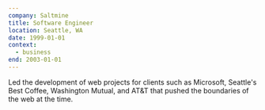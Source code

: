 ```yaml
---
company: Saltmine
title: Software Engineer
location: Seattle, WA
date: 1999-01-01
context:
  - business
end: 2003-01-01
---
```


Led the development of web projects for clients such as Microsoft, Seattle's Best Coffee, Washington Mutual, and AT\&T that pushed the boundaries of the web at the time.
